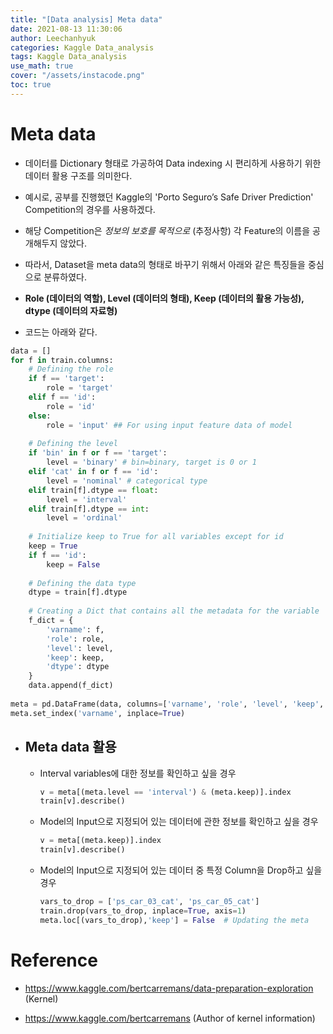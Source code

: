 ```yaml
---
title: "[Data analysis] Meta data"
date: 2021-08-13 11:30:06
author: Leechanhyuk
categories: Kaggle Data_analysis
tags: Kaggle Data_analysis
use_math: true
cover: "/assets/instacode.png"
toc: true
---
```


# Meta data

  - 데이터를 Dictionary 형태로 가공하여 Data indexing 시 편리하게 사용하기 위한 데이터 활용 구조를 의미한다.

  - 예시로, 공부를 진행했던 Kaggle의 'Porto Seguro’s Safe Driver Prediction' Competition의 경우를 사용하겠다.

  - 해당 Competition은 *정보의 보호를 목적으로* (추정사항) 각 Feature의 이름을 공개해두지 않았다.

  - 따라서, Dataset을 meta data의 형태로 바꾸기 위해서 아래와 같은 특징들을 중심으로 분류하였다.

  - **Role (데이터의 역할), Level (데이터의 형태), Keep (데이터의 활용 가능성), dtype (데이터의 자료형)**

  - 코드는 아래와 같다.

  ```python
  data = []
  for f in train.columns:
      # Defining the role
      if f == 'target':
          role = 'target'
      elif f == 'id':
          role = 'id'
      else:
          role = 'input' ## For using input feature data of model
          
      # Defining the level
      if 'bin' in f or f == 'target':
          level = 'binary' # bin=binary, target is 0 or 1
      elif 'cat' in f or f == 'id':
          level = 'nominal' # categorical type
      elif train[f].dtype == float:
          level = 'interval' 
      elif train[f].dtype == int:
          level = 'ordinal'
          
      # Initialize keep to True for all variables except for id
      keep = True
      if f == 'id':
          keep = False
      
      # Defining the data type 
      dtype = train[f].dtype
      
      # Creating a Dict that contains all the metadata for the variable
      f_dict = {
          'varname': f,
          'role': role,
          'level': level,
          'keep': keep,
          'dtype': dtype
      }
      data.append(f_dict)
      
  meta = pd.DataFrame(data, columns=['varname', 'role', 'level', 'keep', 'dtype'])
  meta.set_index('varname', inplace=True)
  ```

  - ## Meta data 활용

    - Interval variables에 대한 정보를 확인하고 싶을 경우

      ```python
      v = meta[(meta.level == 'interval') & (meta.keep)].index
      train[v].describe()
      ```

    - Model의 Input으로 지정되어 있는 데이터에 관한 정보를 확인하고 싶을 경우

      ```python
      v = meta[(meta.keep)].index
      train[v].describe()
      ```

    - Model의 Input으로 지정되어 있는 데이터 중 특정 Column을 Drop하고 싶을 경우

      ```python
      vars_to_drop = ['ps_car_03_cat', 'ps_car_05_cat']
      train.drop(vars_to_drop, inplace=True, axis=1)
      meta.loc[(vars_to_drop),'keep'] = False  # Updating the meta
      ```

# Reference

 - https://www.kaggle.com/bertcarremans/data-preparation-exploration
 (Kernel)

 - https://www.kaggle.com/bertcarremans
 (Author of kernel information)



